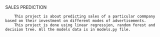 SALES PREDICTION
        
        This project is about predicting sales of a particular commpany based on their investment on different modes of advertisements.
        This project is done using linear regression, random forest and decision tree. All the models data is in models.py file.
